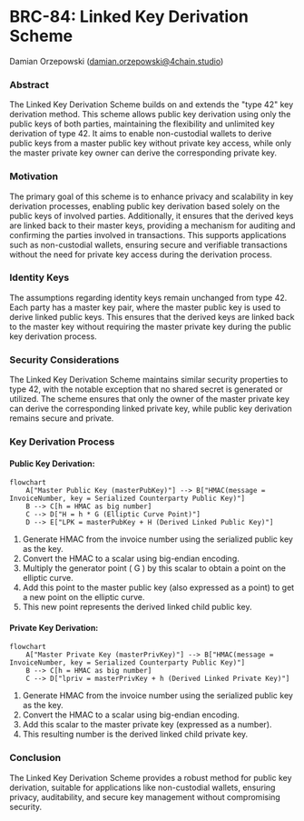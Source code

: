 # BRC-84: Linked Key Derivation Scheme

Damian Orzepowski (damian.orzepowski@4chain.studio)

### Abstract
The Linked Key Derivation Scheme builds on and extends the "type 42" key derivation method. This scheme allows public key derivation using only the public keys of both parties, maintaining the flexibility and unlimited key derivation of type 42. It aims to enable non-custodial wallets to derive public keys from a master public key without private key access, while only the master private key owner can derive the corresponding private key.

### Motivation
The primary goal of this scheme is to enhance privacy and scalability in key derivation processes, enabling public key derivation based solely on the public keys of involved parties. Additionally, it ensures that the derived keys are linked back to their master keys, providing a mechanism for auditing and confirming the parties involved in transactions. This supports applications such as non-custodial wallets, ensuring secure and verifiable transactions without the need for private key access during the derivation process.

### Identity Keys
The assumptions regarding identity keys remain unchanged from type 42. Each party has a master key pair, where the master public key is used to derive linked public keys. This ensures that the derived keys are linked back to the master key without requiring the master private key during the public key derivation process.

### Security Considerations
The Linked Key Derivation Scheme maintains similar security properties to type 42, with the notable exception that no shared secret is generated or utilized. The scheme ensures that only the owner of the master private key can derive the corresponding linked private key, while public key derivation remains secure and private.

### Key Derivation Process

#### Public Key Derivation:

```mermaid
flowchart
    A["Master Public Key (masterPubKey)"] --> B["HMAC(message = InvoiceNumber, key = Serialized Counterparty Public Key)"]
    B --> C[h = HMAC as big number]
    C --> D["H = h * G (Elliptic Curve Point)"]
    D --> E["LPK = masterPubKey + H (Derived Linked Public Key)"]
```

1. Generate HMAC from the invoice number using the serialized public key as the key.
2. Convert the HMAC to a scalar using big-endian encoding.
3. Multiply the generator point \( G \) by this scalar to obtain a point on the elliptic curve.
4. Add this point to the master public key (also expressed as a point) to get a new point on the elliptic curve.
5. This new point represents the derived linked child public key.


#### Private Key Derivation:

```mermaid
flowchart
    A["Master Private Key (masterPrivKey)"] --> B["HMAC(message = InvoiceNumber, key = Serialized Counterparty Public Key)"]
    B --> C[h = HMAC as big number]
    C --> D["lpriv = masterPrivKey + h (Derived Linked Private Key)"]
```

1. Generate HMAC from the invoice number using the serialized public key as the key.
2. Convert the HMAC to a scalar using big-endian encoding.
3. Add this scalar to the master private key (expressed as a number).
4. This resulting number is the derived linked child private key.

### Conclusion
The Linked Key Derivation Scheme provides a robust method for public key derivation, suitable for applications like non-custodial wallets, ensuring privacy, auditability, and secure key management without compromising security.
